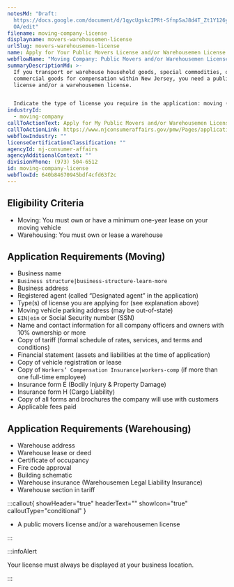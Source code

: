 ```yaml
---
notesMd: "Draft:
  https://docs.google.com/document/d/1qycUgskcIPRt-SfnpSaJ8d4T_Zt1Y126yJ1mQMhcJ\
  OA/edit"
filename: moving-company-license
displayname: movers-warehousemen-license
urlSlug: movers-warehousemen-license
name: Apply for Your Public Movers License and/or Warehousemen License
webflowName: "Moving Company: Public Movers and/or Warehousemen License"
summaryDescriptionMd: >-
  If you transport or warehouse household goods, special commodities, or
  commercial goods for compensation within New Jersey, you need a public movers
  license and/or a warehousemen license.


  Indicate the type of license you require in the application: moving (PM), moving and warehousing (PC), or warehousing only (PW). *Please note that a self-storage or delivery company does not require a state license*.
industryId:
  - moving-company
callToActionText: Apply for My Public Movers and/or Warehousemen License
callToActionLink: https://www.njconsumeraffairs.gov/pmw/Pages/applications.aspx
webflowIndustry: ""
licenseCertificationClassification: ""
agencyId: nj-consumer-affairs
agencyAdditionalContext: ""
divisionPhone: (973) 504-6512
id: moving-company-license
webflowId: 640b84670945bdf4cfd63f2c
---
```


## Eligibility Criteria

- Moving: You must own or have a minimum one-year lease on your moving vehicle
- Warehousing: You must own or lease a warehouse

## Application Requirements (Moving)

- Business name
- `Business structure|business-structure-learn-more`
- Business address
- Registered agent (called “Designated agent” in the application)
- Type(s) of license you are applying for (see explanation above)
- Moving vehicle parking address (may be out-of-state)
- `EIN|ein` or Social Security number (SSN)
- Name and contact information for all company officers and owners with 10% ownership or more
- Copy of tariff (formal schedule of rates, services, and terms and conditions)
- Financial statement (assets and liabilities at the time of application)
- Copy of vehicle registration or lease
- Copy of `Workers’ Compensation Insurance|workers-comp` (if more than one full-time employee)
- Insurance form E (Bodily Injury & Property Damage)
- Insurance form H (Cargo Liability)
- Copy of all forms and brochures the company will use with customers
- Applicable fees paid

## Application Requirements (Warehousing)

- Warehouse address
- Warehouse lease or deed
- Certificate of occupancy
- Fire code approval
- Building schematic
- Warehouse insurance (Warehousemen Legal Liability Insurance)
- Warehouse section in tariff

:::callout{ showHeader="true" headerText="" showIcon="true" calloutType="conditional" }

- A public movers license and/or a warehousemen license

:::

:::infoAlert

Your license must always be displayed at your business location.

:::
